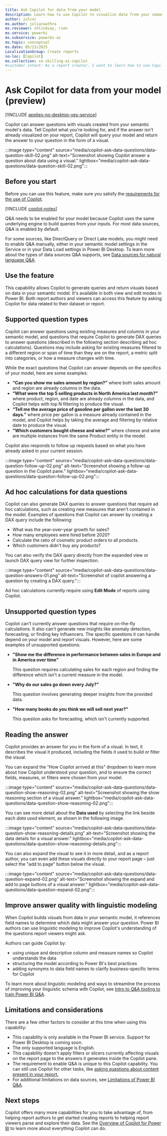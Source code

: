 ```yaml
---
title: Ask Copilot for data from your model
description: Learn how to use Copilot to visualize data from your semantic model.
author: julcsc
ms.author: juliacawthra
ms.reviewer: shlindsay, rien
ms.service: powerbi
ms.subservice: powerbi-ai
ms.topic: conceptual
ms.date: 05/23/2025
LocalizationGroup: Create reports
no-loc: [Copilot]
ms.collection: ce-skilling-ai-copilot
#customer intent: As a report creator, I want to learn how to use Copilot in Power BI to visualize data from my semantic model.
---
```


# Ask Copilot for data from your model (preview)

[!INCLUDE [applies-no-desktop-yes-service](../includes/applies-no-desktop-yes-service.md)]

Copilot can answer questions with visuals created from your semantic model's data. Tell Copilot what you're looking for, and if the answer isn't already visualized on your report, Copilot will query your model and return the answer to your question in the form of a visual.

:::image type="content" source="media/copilot-ask-data-questions/data-question-skill-02.png" alt-text="Screenshot showing Copilot answer a question about data using a visual." lightbox="media/copilot-ask-data-questions/data-question-skill-02.png":::

## Before you start

Before you can use this feature, make sure you satisfy the [requirements for the use of Copilot](../create-reports/copilot-introduction.md#copilot-requirements).

[!INCLUDE [copilot-notes](../includes/copilot-notes.md)]

Q&A needs to be enabled for your model because Copilot uses the same underlying engine to build queries from your inputs. For most data sources, Q&A is enabled by default.

For some sources, like DirectQuery or Direct Lake models, you might need to enable Q&A manually, either in your semantic model settings in the Service or in your Data Load settings in Power BI Desktop. To learn more about the types of data sources Q&A supports, see [Data sources for natural language Q&A](../natural-language/q-and-a-data-sources.md).

## Use the feature

This capability allows Copilot to generate queries and return visuals based on data in your semantic model. It's available in both view and edit modes in Power BI. Both report authors and viewers can access this feature by asking Copilot for data related to their dataset or report.

## Supported question types

Copilot can answer questions using existing measures and columns in your semantic model, and questions that require Copilot to generate DAX queries to answer questions (described in the following section describing ad hoc calculations). Questions may include asking for existing measures filtered to a different region or span of time than they are on the report, a metric split into categories, or how a measure changes with time.

While the exact questions that Copilot can answer depends on the specifics of your model, here are some examples:

- **“Can you show me sales amount by region?”**  where both sales amount and region are already columns in the data.
- **“What were the top 5 selling products in North America last month?”** where product, region, and date are already columns in the data, and Copilot helps with top N filtering to produce the visual.
- **“Tell me the average price of gasoline per gallon over the last 30 days.”** where price per gallon is a measure already contained in the model, and Copilot helps by taking the average and filtering by relative date to produce the visual.
- **"Which customers bought cheese and wine?"** where cheese and wine are multiple instances from the same Product entity in the model.

Copilot also responds to follow up requests based on what you have already asked in your current session.

:::image type="content" source="media/copilot-ask-data-questions/data-question-follow-up-02.png" alt-text="Screenshot showing a follow-up question in the Copilot pane." lightbox="media/copilot-ask-data-questions/data-question-follow-up-02.png":::

## Ad hoc calculations for data questions

Copilot can also generate DAX queries to answer questions that require ad hoc calculations, such as creating new measures that aren't contained in the model. Examples of questions that Copilot can answer by creating a DAX query include the following:

* What was the year-over-year growth for sales?
* How many employees were hired before 2020?
* Calculate the ratio of cosmetic product orders to all products.
* Which customers didn't buy any products?

You can also verify the DAX query directly from the expanded view or launch DAX query view for further inspection. 

:::image type="content" source="media/copilot-ask-data-questions/data-question-answers-01.png" alt-text="Screenshot of copilot answering a question by creating a DAX query.":::

Ad hoc calculations currently require using **Edit Mode** of reports using Copilot.

## Unsupported question types

Copilot can't currently answer questions that require on-the-fly calculations. It also can't generate new insights like anomaly detection, forecasting, or finding key influencers. The specific questions it can handle depend on your model and report visuals. However, here are some examples of unsupported questions:

- **"Show me the difference in performance between sales in Europe and in America over time"**

     This question requires calculating sales for each region and finding the difference which isn't a current measure in the model.

- **"Why do our sales go down every July?”**

     This question involves generating deeper insights from the provided data.

- **"How many books do you think we will sell next year?"**

     This question asks for forecasting, which isn't currently supported.

## Reading the answer

Copilot provides an answer for you in the form of a visual. In text, it describes the visual it produced, including the fields it used to build or filter the visual.

You can expand the “How Copilot arrived at this” dropdown to learn more about how Copilot understood your question, and to ensure the correct fields, measures, or filters were chosen from your model.

:::image type="content" source="media/copilot-ask-data-questions/data-question-show-reasoning-02.png" alt-text="Screenshot showing the show reasoning section of a visual answer." lightbox="media/copilot-ask-data-questions/data-question-show-reasoning-02.png":::

You can see more detail about the **Data used** by selecting the link beside each *data used* element, as shown in the following image. 

:::image type="content" source="media/copilot-ask-data-questions/data-question-show-reasoning-details.png" alt-text="Screenshot showing the data details for a visual answer." lightbox="media/copilot-ask-data-questions/data-question-show-reasoning-details.png":::

You can also expand the visual to see it in more detail, and as a report author, you can even add these visuals directly to your report page – just select the "add to page" button below the visual.

:::image type="content" source="media/copilot-ask-data-questions/data-question-expand-02.png" alt-text="Screenshot showing the expand and add to page buttons of a visual answer." lightbox="media/copilot-ask-data-questions/data-question-expand-02.png":::

## Improve answer quality with linguistic modeling

When Copilot builds visuals from data in your semantic model, it references field names to determine which data might answer your question. Power BI authors can use linguistic modeling to improve Copilot's understanding of the questions report viewers might ask.

Authors can guide Copilot by:

- using unique and descriptive column and measure names so Copilot understands the data
- structuring the model according to Power BI's best practices
- adding synonyms to data field names to clarify business-specific terms for Copilot

To learn more about linguistic modeling and ways to streamline the process of improving your linguistic schema with Copilot, see [Intro to Q&A tooling to train Power BI Q&A](/power-bi/natural-language/q-and-a-tooling-intro).

## Limitations and considerations

There are a few other factors to consider at this time when using this capability:

- This capability is only available in the Power BI service. Support for Power BI Desktop is coming soon.
- The only supported language is English.
- This capability doesn't apply filters or slicers currently affecting visuals on the report page to the answers it generates inside the Copilot pane.
- The requirement to enable Q&A is unique to this Copilot capability. You can still use Copilot for other tasks, like [asking questions about content present in your report.](copilot-pane-summarize-content.md#answer-questions-about-your-report-content-in-the-copilot-pane)
- For additional limitations on data sources, see [Limitations of Power BI Q&A](../natural-language/q-and-a-limitations.md).

## Next steps

Copilot offers many more capabilities for you to take advantage of, from helping report authors to get started creating reports to helping report viewers parse and explore their data. See the [Overview of Copilot for Power BI](copilot-introduction.md) to learn more about everything Copilot can do.

